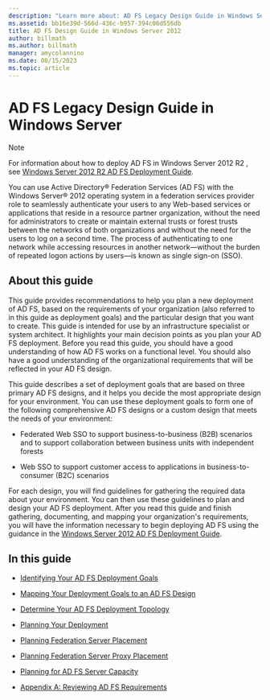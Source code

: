 ```yaml
---
description: "Learn more about: AD FS Legacy Design Guide in Windows Server"
ms.assetid: bb16e39d-566d-436c-b957-394c06d556db
title: AD FS Design Guide in Windows Server 2012
author: billmath
ms.author: billmath
manager: amycolannino
ms.date: 08/15/2023
ms.topic: article
---
```


# AD FS Legacy Design Guide in Windows Server



> [!NOTE]
> For information about how to deploy AD FS in  Windows Server 2012 R2 , see [Windows Server 2012 R2 AD FS Deployment Guide](../../ad-fs/deployment/Windows-Server-2012-R2-AD-FS-Deployment-Guide.md).

You can use Active Directory&reg; Federation Services \(AD FS\) with the Windows Server&reg; 2012 operating system in a federation services provider role to seamlessly authenticate your users to any Web\-based services or applications that reside in a resource partner organization, without the need for administrators to create or maintain external trusts or forest trusts between the networks of both organizations and without the need for the users to log on a second time. The process of authenticating to one network while accessing resources in another network—without the burden of repeated logon actions by users—is known as single sign\-on \(SSO\).

## About this guide
This guide provides recommendations to help you plan a new deployment of AD FS, based on the requirements of your organization \(also referred to in this guide as deployment goals\) and the particular design that you want to create. This guide is intended for use by an infrastructure specialist or system architect. It highlights your main decision points as you plan your AD FS deployment. Before you read this guide, you should have a good understanding of how AD FS works on a functional level. You should also have a good understanding of the organizational requirements that will be reflected in your AD FS design.

This guide describes a set of deployment goals that are based on three primary AD FS designs, and it helps you decide the most appropriate design for your environment. You can use these deployment goals to form one of the following comprehensive AD FS designs or a custom design that meets the needs of your environment:

-   Federated Web SSO to support business\-to\-business \(B2B\) scenarios and to support collaboration between business units with independent forests

-   Web SSO to support customer access to applications in business\-to\-consumer \(B2C\) scenarios

For each design, you will find guidelines for gathering the required data about your environment. You can then use these guidelines to plan and design your AD FS deployment. After you read this guide and finish gathering, documenting, and mapping your organization's requirements, you will have the information necessary to begin deploying AD FS using the guidance in the [Windows Server 2012 AD FS Deployment Guide](../../ad-fs/deployment/Windows-Server-2012-AD-FS-Deployment-Guide.md).

## In this guide

-   [Identifying Your AD FS Deployment Goals](Identifying-Your-AD-FS-Deployment-Goals.md)

-   [Mapping Your Deployment Goals to an AD FS Design](Mapping-Your-Deployment-Goals-to-an-AD-FS-Design.md)

-   [Determine Your AD FS Deployment Topology](Determine-Your-AD-FS-Deployment-Topology.md)

-   [Planning Your Deployment](Planning-Your-Deployment.md)

-   [Planning Federation Server Placement](Planning-Federation-Server-Placement.md)

-   [Planning Federation Server Proxy Placement](Planning-Federation-Server-Proxy-Placement.md)

-   [Planning for AD FS Server Capacity](Planning-for-AD-FS-Server-Capacity.md)

-   [Appendix A: Reviewing AD FS Requirements](Appendix-A--Reviewing-AD-FS-Requirements.md)


